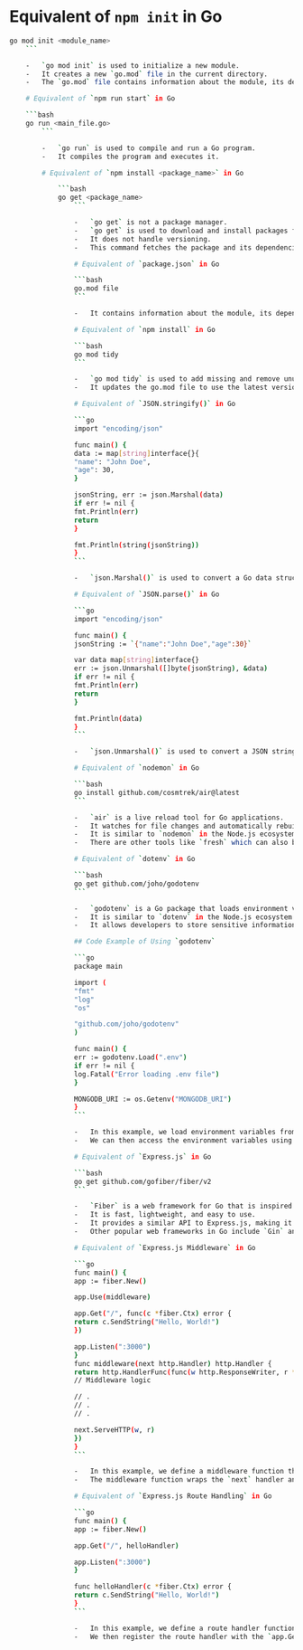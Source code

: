 # Equivalent of `npm init` in Go

```bash
go mod init <module_name>
    ```

    -   `go mod init` is used to initialize a new module.
    -   It creates a new `go.mod` file in the current directory.
    -   The `go.mod` file contains information about the module, its dependencies, and the Go version.

    # Equivalent of `npm run start` in Go

    ```bash
    go run <main_file.go>
        ```

        -   `go run` is used to compile and run a Go program.
        -   It compiles the program and executes it.

        # Equivalent of `npm install <package_name>` in Go

            ```bash
            go get <package_name>
                ```

                -   `go get` is not a package manager.
                -   `go get` is used to download and install packages from remote repositories.
                -   It does not handle versioning.
                -   This command fetches the package and its dependencies (if any)

                # Equivalent of `package.json` in Go

                ```bash
                go.mod file
                ```

                -   It contains information about the module, its dependencies, and the Go version.

                # Equivalent of `npm install` in Go

                ```bash
                go mod tidy
                ```

                -   `go mod tidy` is used to add missing and remove unused modules.
                -   It updates the go.mod file to use the latest version of the dependencies.

                # Equivalent of `JSON.stringify()` in Go

                ```go
                import "encoding/json"

                func main() {
                data := map[string]interface{}{
                "name": "John Doe",
                "age": 30,
                }

                jsonString, err := json.Marshal(data)
                if err != nil {
                fmt.Println(err)
                return
                }

                fmt.Println(string(jsonString))
                }
                ```

                -   `json.Marshal()` is used to convert a Go data structure to a JSON string.

                # Equivalent of `JSON.parse()` in Go

                ```go
                import "encoding/json"

                func main() {
                jsonString := `{"name":"John Doe","age":30}`

                var data map[string]interface{}
                err := json.Unmarshal([]byte(jsonString), &data)
                if err != nil {
                fmt.Println(err)
                return
                }

                fmt.Println(data)
                }
                ```

                -   `json.Unmarshal()` is used to convert a JSON string to a Go data structure.

                # Equivalent of `nodemon` in Go

                ```bash
                go install github.com/cosmtrek/air@latest
                ```

                -   `air` is a live reload tool for Go applications.
                -   It watches for file changes and automatically rebuilds and restarts the application.
                -   It is similar to `nodemon` in the Node.js ecosystem.
                -   There are other tools like `fresh` which can also be used for live reloading in Go.

                # Equivalent of `dotenv` in Go

                ```bash
                go get github.com/joho/godotenv
                ```

                -   `godotenv` is a Go package that loads environment variables from a `.env` file.
                -   It is similar to `dotenv` in the Node.js ecosystem.
                -   It allows developers to store sensitive information like API keys, database URIs, etc., in a `.env` file and load them into the application.

                ## Code Example of Using `godotenv`

                ```go
                package main

                import (
                "fmt"
                "log"
                "os"

                "github.com/joho/godotenv"
                )

                func main() {
                err := godotenv.Load(".env")
                if err != nil {
                log.Fatal("Error loading .env file")
                }

                MONGODB_URI := os.Getenv("MONGODB_URI")
                }
                ```

                -   In this example, we load environment variables from a `.env` file using `godotenv.Load(".env")`.
                -   We can then access the environment variables using `os.Getenv("MONGODB_URI")`.

                # Equivalent of `Express.js` in Go

                ```bash
                go get github.com/gofiber/fiber/v2
                ```

                -   `Fiber` is a web framework for Go that is inspired by Express.js.
                -   It is fast, lightweight, and easy to use.
                -   It provides a similar API to Express.js, making it easy for developers familiar with Express.js to transition to Go.
                -   Other popular web frameworks in Go include `Gin` and `Echo`.

                # Equivalent of `Express.js Middleware` in Go

                ```go
                func main() {
                app := fiber.New()

                app.Use(middleware)

                app.Get("/", func(c *fiber.Ctx) error {
                return c.SendString("Hello, World!")
                })

                app.Listen(":3000")
                }
                func middleware(next http.Handler) http.Handler {
                return http.HandlerFunc(func(w http.ResponseWriter, r *http.Request) {
                // Middleware logic

                // .
                // .
                // .

                next.ServeHTTP(w, r)
                })
                }
                ```

                -   In this example, we define a middleware function that takes the `next` handler as an argument.
                -   The middleware function wraps the `next` handler and executes some logic before calling the `next` handler.

                # Equivalent of `Express.js Route Handling` in Go

                ```go
                func main() {
                app := fiber.New()

                app.Get("/", helloHandler)

                app.Listen(":3000")
                }

                func helloHandler(c *fiber.Ctx) error {
                return c.SendString("Hello, World!")
                }
                ```

                -   In this example, we define a route handler function `helloHandler` that sends a response back to the client.
                -   We then register the route handler with the `app.Get()` method, specifying the route path and the handler function.